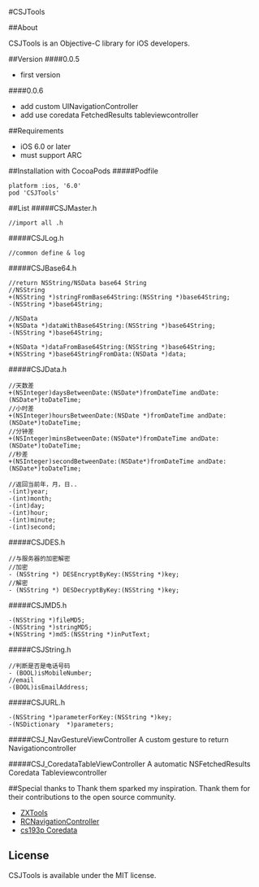 #CSJTools

##About

CSJTools is an Objective-C library for iOS developers.

##Version
####0.0.5
* first version

####0.0.6
* add custom UINavigationController
* add use coredata FetchedResults tableviewcontroller

##Requirements
* iOS 6.0 or later
* must support ARC

##Installation with CocoaPods
#####Podfile
```
platform :ios, '6.0'
pod 'CSJTools'
```

##List
#####CSJMaster.h
```
//import all .h
```

#####CSJLog.h
```
//common define & log
```
#####CSJBase64.h
```
//return NSString/NSData base64 String
//NSString
+(NSString *)stringFromBase64String:(NSString *)base64String;
-(NSString *)base64String;

//NSData
+(NSData *)dataWithBase64String:(NSString *)base64String;
-(NSString *)base64String;

+(NSData *)dataFromBase64String:(NSString *)base64String;
+(NSString *)base64StringFromData:(NSData *)data;
```

#####CSJData.h
```
//天数差
+(NSInteger)daysBetweenDate:(NSDate*)fromDateTime andDate:(NSDate*)toDateTime;
//小时差
+(NSInteger)hoursBetweenDate:(NSDate *)fromDateTime andDate:(NSDate*)toDateTime;
//分钟差
+(NSInteger)minsBetweenDate:(NSDate*)fromDateTime andDate:(NSDate*)toDateTime;
//秒差
+(NSInteger)secondBetweenDate:(NSDate*)fromDateTime andDate:(NSDate*)toDateTime;

//返回当前年，月，日..
-(int)year;
-(int)month;
-(int)day;
-(int)hour;
-(int)minute;
-(int)second;
```

#####CSJDES.h
```
//与服务器的加密解密
//加密
- (NSString *) DESEncryptByKey:(NSString *)key;
//解密
- (NSString *) DESDecryptByKey:(NSString *)key;
```

#####CSJMD5.h
```
-(NSString *)fileMD5;
-(NSString *)stringMD5;
+(NSString *)md5:(NSString *)inPutText;
```

#####CSJString.h
```
//判断是否是电话号码
- (BOOL)isMobileNumber;
//email
-(BOOL)isEmailAddress;
```

#####CSJURL.h
```
-(NSString *)parameterForKey:(NSString *)key;
-(NSDictionary  *)parameters;

```

#####CSJ_NavGestureViewController
A custom gesture to return Navigationcontroller

#####CSJ_CoredataTableViewController
A automatic NSFetchedResults Coredata Tableviewcontroller


##Special thanks to
Thank them sparked my inspiration. Thank them for their contributions to the open source community.

* [ZXTools](https://github.com/zhangxigithub/ZXTools) 
* [RCNavigationController](https://github.com/RoCry/RCNavigationController)
* [cs193p Coredata](http://www.stanford.edu/class/cs193p/cgi-bin/drupal/node/389)

## License
CSJTools is available under the MIT license.